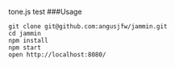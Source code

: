 tone.js test
###Usage
```
git clone git@github.com:angusjfw/jammin.git
cd jammin
npm install
npm start
open http://localhost:8080/
```
